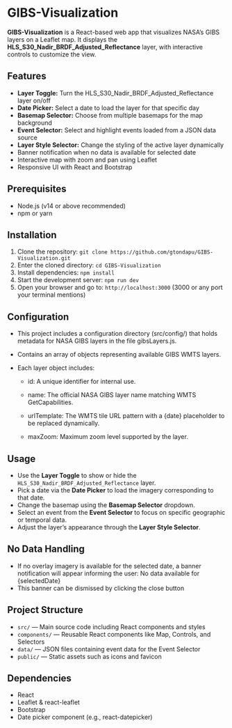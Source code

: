 # GIBS-Visualization

**GIBS-Visualization** is a React-based web app that visualizes NASA’s GIBS layers on a Leaflet map. It displays the **HLS_S30_Nadir_BRDF_Adjusted_Reflectance** layer, with interactive controls to customize the view.

## Features

- **Layer Toggle:** Turn the HLS_S30_Nadir_BRDF_Adjusted_Reflectance layer on/off
- **Date Picker:** Select a date to load the layer for that specific day
- **Basemap Selector:** Choose from multiple basemaps for the map background
- **Event Selector:** Select and highlight events loaded from a JSON data source
- **Layer Style Selector:** Change the styling of the active layer dynamically
- Banner notification when no data is available for selected date
- Interactive map with zoom and pan using Leaflet
- Responsive UI with React and Bootstrap

## Prerequisites

- Node.js (v14 or above recommended)
- npm or yarn

## Installation

1. Clone the repository:
   `git clone https://github.com/gtondapu/GIBS-Visualization.git`
2. Enter the cloned directory:
   `cd GIBS-Visualization`
3. Install dependencies:
    `npm install`
4. Start the development server:
    `npm run dev`
5. Open your browser and go to:
    `http://localhost:3000` (3000 or any port your terminal mentions)

## Configuration
- This project includes a configuration directory (src/config/) that holds metadata for NASA GIBS layers in the file gibsLayers.js.

- Contains an array of objects representing available GIBS WMTS layers.

- Each layer object includes:

  - id: A unique identifier for internal use.

  - name: The official NASA GIBS layer name matching WMTS GetCapabilities.

  - urlTemplate: The WMTS tile URL pattern with a {date} placeholder to be replaced dynamically.

  - maxZoom: Maximum zoom level supported by the layer.

## Usage

- Use the **Layer Toggle** to show or hide the `HLS_S30_Nadir_BRDF_Adjusted_Reflectance` layer.
- Pick a date via the **Date Picker** to load the imagery corresponding to that date.
- Change the basemap using the **Basemap Selector** dropdown.
- Select an event from the **Event Selector** to focus on specific geographic or temporal data.
- Adjust the layer’s appearance through the **Layer Style Selector**.

## No Data Handling
- If no overlay imagery is available for the selected date, a banner notification will appear informing the user:
No data available for {selectedDate}
- This banner can be dismissed by clicking the close button

## Project Structure

- `src/` — Main source code including React components and styles
- `components/` — Reusable React components like Map, Controls, and Selectors
- `data/` — JSON files containing event data for the Event Selector
- `public/` — Static assets such as icons and favicon

## Dependencies

- React
- Leaflet & react-leaflet
- Bootstrap
- Date picker component (e.g., react-datepicker)


  
  
